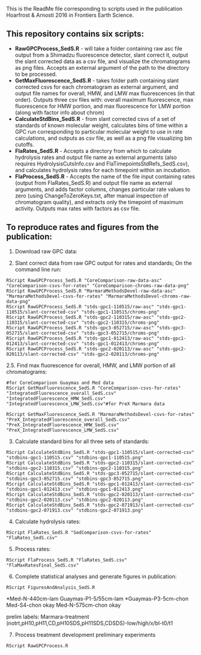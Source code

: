 This is the ReadMe file corresponding to scripts used in the publication Hoarfrost & Arnosti 2016 in Frontiers Earth Science.

## This repository contains six scripts:

* **RawGPCProcess_SedS.R** - will take a folder containing raw asc file output from a Shimadzu fluorescence detector, slant correct it, output the slant corrected data as a csv file, and visualize the chromatograms as png files. Accepts an external argument of the path to the directory to be processed.
* **GetMaxFluorescence_SedS.R** - takes folder path containing slant corrected csvs for each chromatogram as external argument, and output file names for overall, HMW, and LMW max fluorescences (in that order). Outputs three csv files with: overall maximum fluorescence, max fluorescence for HMW portion, and max fluorescence for LMW portion (along with factor info about chrom) 
* **CalculateStdBins_SedS.R** - from slant corrected csvs of a set of standards of known molecular weight, calculates bins of time within a GPC run corresponding to particular molecular weight to use in rate calculations, and outputs as csv file, as well as a png file visualizing bin cutoffs.
* **FlaRates_SedS.R** - Accepts a directory from which to calculate hydrolysis rates and output file name as external arguments (also requires HydrolysisCutsInfo.csv and FlaTimepointsStdRefs_SedS.csv), and calculates hydrolysis rates for each timepoint within an incubation. 
* **FlaProcess_SedS.R** - Accepts the name of the file input containing rates (output from FlaRates_SedS.R) and output file name as external arguments, and adds factor columns, changes particular rate values to zero (using ChangeToZeroKeys.txt, after manual inspection of chromatogram quality), and extracts only the timepoint of maximum activity. Outputs max rates with factors as csv file. 
	
	
## To reproduce rates and figures from the publication:

1. Download raw GPC data:
	
2. Slant correct data from raw GPC output for rates and standards; On the command line run:
	
```
RScript RawGPCProcess_SedS.R "CoreComparison-raw-data-asc" "CoreComparison-csvs-for-rates" "CoreComparison-chroms-raw-data-png"
RScript RawGPCProcess_SedS.R "MarmaraMethodsDevel-raw-data-asc" "MarmaraMethodsDevel-csvs-for-rates" "MarmaraMethodsDevel-chroms-raw-data-png"
RScript RawGPCProcess_SedS.R "stds-gpc1-110515/raw-asc" "stds-gpc1-110515/slant-corrected-csv" "stds-gpc1-110515/chroms-png"
RScript RawGPCProcess_SedS.R "stds-gpc2-110315/raw-asc" "stds-gpc2-110315/slant-corrected-csv" "stds-gpc2-110315/chroms-png"
RScript RawGPCProcess_SedS.R "stds-gpc3-052715/raw-asc" "stds-gpc3-052715/slant-corrected-csv" "stds-gpc3-052715/chroms-png"
RScript RawGPCProcess_SedS.R "stds-gpc1-012413/raw-asc" "stds-gpc1-012413/slant-corrected-csv" "stds-gpc1-012413/chroms-png"
RScript RawGPCProcess_SedS.R "stds-gpc2-020113/raw-asc" "stds-gpc2-020113/slant-corrected-csv" "stds-gpc2-020113/chroms-png"

```

2.5. Find max fluorescence for overall, HMW, and LMW portion of all chromatograms:

```
#for CoreComparison Guaymas and Med data
RScript GetMaxFluorescence_SedS.R "CoreComparison-csvs-for-rates" "IntegratedFluorescence_overall_SedS.csv" "IntegratedFluorescence_HMW_SedS.csv" "IntegratedFluorescence_LMW_SedS.csv"#for PreX Marmara data

RScript GetMaxFluorescence_SedS.R "MarmaraMethodsDevel-csvs-for-rates" "PreX_IntegratedFluorescence_overall_SedS.csv" "PreX_IntegratedFluorescence_HMW_SedS.csv" "PreX_IntegratedFluorescence_LMW_SedS.csv"

```

3. Calculate standard bins for all three sets of standards:

```
RScript CalculateStdBins_SedS.R "stds-gpc1-110515/slant-corrected-csv" "stdbins-gpc1-110515.csv" "stdbins-gpc1-110515.png"
RScript CalculateStdBins_SedS.R "stds-gpc2-110315/slant-corrected-csv" "stdbins-gpc2-110315.csv" "stdbins-gpc2-110315.png"
RScript CalculateStdBins_SedS.R "stds-gpc3-052715/slant-corrected-csv" "stdbins-gpc3-052715.csv" "stdbins-gpc3-052715.png"
RScript CalculateStdBins_SedS.R "stds-gpc1-012413/slant-corrected-csv" "stdbins-gpc1-012413.csv" "stdbins-gpc1-012413.png"
RScript CalculateStdBins_SedS.R "stds-gpc2-020113/slant-corrected-csv" "stdbins-gpc2-020113.csv" "stdbins-gpc2-020113.png"
RScript CalculateStdBins_SedS.R "stds-gpc2-071913/slant-corrected-csv" "stdbins-gpc2-071913.csv" "stdbins-gpc2-071913.png"
```

4. Calculate hydrolysis rates:

```
RScript FlaRates_SedS.R "SedComparison-csvs-for-rates" "FlaRates_SedS.csv"
```


5. Process rates: 

```
RScript FlaProcess_SedS.R "FlaRates_SedS.csv" "FlaMaxRatesFinal_SedS.csv"
```

6. Complete statistical analyses and generate figures in publication:


```
RScript FiguresAndAnalysis_SedS.R
```	

*Med-N-440cm-lam
Guaymas-P1-5/55cm-lam
*Guaymas-P3-5cm-chon
Med-S4-chon okay
Med-N-575cm-chon okay

prelim labels:
Marmara-treatment (notrt,pH10,pH11,CD,pH10SDS,pH11SDS,CDSDS)-low/high/x/bl-t0/t1

7. Process treatment development preliminary experiments

```
RScript RawGPCProcess.R
